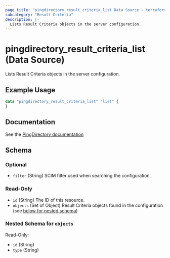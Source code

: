```yaml
---
page_title: "pingdirectory_result_criteria_list Data Source - terraform-provider-pingdirectory"
subcategory: "Result Criteria"
description: |-
  Lists Result Criteria objects in the server configuration.
---
```


# pingdirectory_result_criteria_list (Data Source)

Lists Result Criteria objects in the server configuration.

## Example Usage

```terraform
data "pingdirectory_result_criteria_list" "list" {
}
```

## Documentation
See the [PingDirectory documentation](https://docs.pingidentity.com/r/en-us/pingdirectory-93/pd_sec_result_criteria)

<!-- schema generated by tfplugindocs -->
## Schema

### Optional

- `filter` (String) SCIM filter used when searching the configuration.

### Read-Only

- `id` (String) The ID of this resource.
- `objects` (Set of Object) Result Criteria objects found in the configuration (see [below for nested schema](#nestedatt--objects))

<a id="nestedatt--objects"></a>
### Nested Schema for `objects`

Read-Only:

- `id` (String)
- `type` (String)

